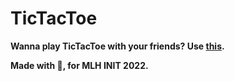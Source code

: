 # TicTacToe
**Wanna play TicTacToe with your friends? 
Use [this](https://liri-s29.github.io/simple-tictactoe/).**

**Made with 💖, for MLH INIT 2022.**


